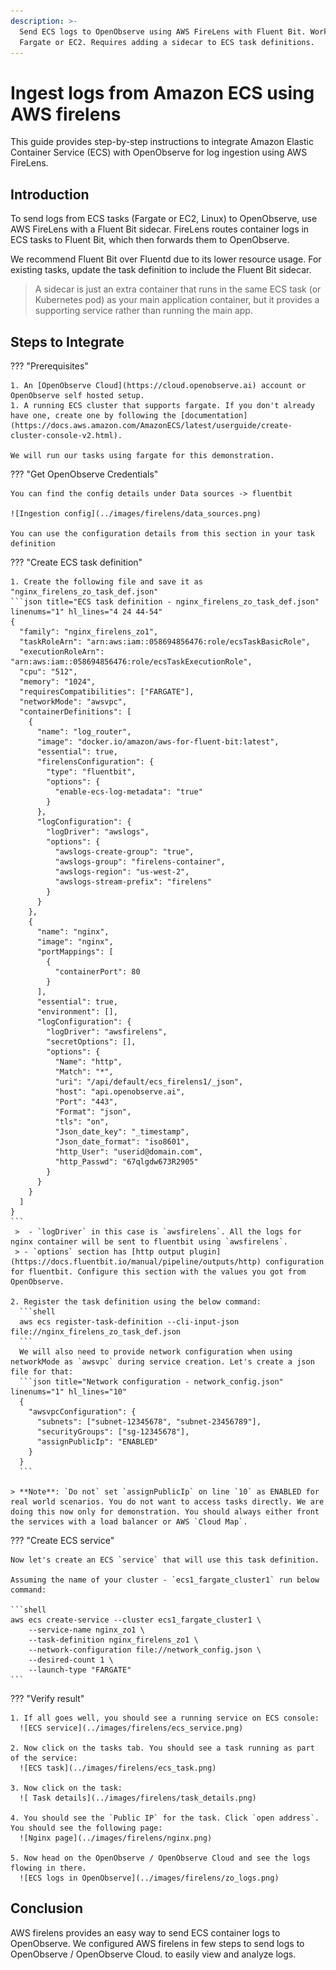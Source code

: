```yaml
---
description: >-
  Send ECS logs to OpenObserve using AWS FireLens with Fluent Bit. Works with
  Fargate or EC2. Requires adding a sidecar to ECS task definitions.
---
```

# Ingest logs from Amazon ECS using AWS firelens

This guide provides step-by-step instructions to integrate Amazon Elastic Container Service (ECS) with OpenObserve for log ingestion using AWS FireLens.

## Introduction

To send logs from ECS tasks (Fargate or EC2, Linux) to OpenObserve, use AWS FireLens with a Fluent Bit sidecar. FireLens routes container logs in ECS tasks to Fluent Bit, which then forwards them to OpenObserve.

We recommend Fluent Bit over Fluentd due to its lower resource usage. For existing tasks, update the task definition to include the Fluent Bit sidecar.

> A sidecar is just an extra container that runs in the same ECS task (or Kubernetes pod) as your main application container, but it provides a supporting service rather than running the main app.


## Steps to Integrate

??? "Prerequisites"

    1. An [OpenObserve Cloud](https://cloud.openobserve.ai) account or OpenObserve self hosted setup.
    1. A running ECS cluster that supports fargate. If you don't already have one, create one by following the [documentation](https://docs.aws.amazon.com/AmazonECS/latest/userguide/create-cluster-console-v2.html).

    We will run our tasks using fargate for this demonstration.

??? "Get OpenObserve Credentials"

    You can find the config details under Data sources -> fluentbit

    ![Ingestion config](../images/firelens/data_sources.png)

    You can use the configuration details from this section in your task definition

??? "Create ECS task definition"

    1. Create the following file and save it as "nginx_firelens_zo_task_def.json"
    ```json title="ECS task definition - nginx_firelens_zo_task_def.json" linenums="1" hl_lines="4 24 44-54"
    {
      "family": "nginx_firelens_zo1",
      "taskRoleArn": "arn:aws:iam::058694856476:role/ecsTaskBasicRole",
      "executionRoleArn": "arn:aws:iam::058694856476:role/ecsTaskExecutionRole",
      "cpu": "512",
      "memory": "1024",
      "requiresCompatibilities": ["FARGATE"],
      "networkMode": "awsvpc",
      "containerDefinitions": [
        {
          "name": "log_router",
          "image": "docker.io/amazon/aws-for-fluent-bit:latest",
          "essential": true,
          "firelensConfiguration": {
            "type": "fluentbit",
            "options": {
              "enable-ecs-log-metadata": "true"
            }
          },
          "logConfiguration": {
            "logDriver": "awslogs",
            "options": {
              "awslogs-create-group": "true",
              "awslogs-group": "firelens-container",
              "awslogs-region": "us-west-2",
              "awslogs-stream-prefix": "firelens"
            }
          }
        },
        {
          "name": "nginx",
          "image": "nginx",
          "portMappings": [
            {
              "containerPort": 80
            }
          ],
          "essential": true,
          "environment": [],
          "logConfiguration": {
            "logDriver": "awsfirelens",
            "secretOptions": [],
            "options": {
              "Name": "http",
              "Match": "*",
              "uri": "/api/default/ecs_firelens1/_json",
              "host": "api.openobserve.ai",
              "Port": "443",
              "Format": "json",
              "tls": "on",
              "Json_date_key": "_timestamp",
              "Json_date_format": "iso8601",
              "http_User": "userid@domain.com",
              "http_Passwd": "67qlgdw673R2905"
            }
          }
        }
      ]
    }
    ```
     >  - `logDriver` in this case is `awsfirelens`. All the logs for nginx container will be sent to fluentbit using `awsfirelens`.
     > - `options` section has [http output plugin](https://docs.fluentbit.io/manual/pipeline/outputs/http) configuration for fluentbit. Configure this section with the values you got from OpenObserve.

    2. Register the task definition using the below command:
      ```shell
      aws ecs register-task-definition --cli-input-json file://nginx_firelens_zo_task_def.json
      ```
      We will also need to provide network configuration when using networkMode as `awsvpc` during service creation. Let's create a json file for that:
      ```json title="Network configuration - network_config.json" linenums="1" hl_lines="10"
      {
        "awsvpcConfiguration": {
          "subnets": ["subnet-12345678", "subnet-23456789"],
          "securityGroups": ["sg-12345678"],
          "assignPublicIp": "ENABLED"
        }
      }
      ```

    > **Note**: `Do not` set `assignPublicIp` on line `10` as ENABLED for real world scenarios. You do not want to access tasks directly. We are doing this now only for demonstration. You should always either front the services with a load balancer or AWS `Cloud Map`.

??? "Create ECS service"

    Now let's create an ECS `service` that will use this task definition.

    Assuming the name of your cluster - `ecs1_fargate_cluster1` run below command:

    ```shell
    aws ecs create-service --cluster ecs1_fargate_cluster1 \
        --service-name nginx_zo1 \
        --task-definition nginx_firelens_zo1 \
        --network-configuration file://network_config.json \
        --desired-count 1 \
        --launch-type "FARGATE"
    ```

??? "Verify result"

    1. If all goes well, you should see a running service on ECS console:
      ![ECS service](../images/firelens/ecs_service.png)

    2. Now click on the tasks tab. You should see a task running as part of the service:
      ![ECS task](../images/firelens/ecs_task.png)

    3. Now click on the task:
      ![ Task details](../images/firelens/task_details.png)

    4. You should see the `Public IP` for the task. Click `open address`. You should see the following page:
      ![Nginx page](../images/firelens/nginx.png)
    
    5. Now head on the OpenObserve / OpenObserve Cloud and see the logs flowing in there.
      ![ECS logs in OpenObserve](../images/firelens/zo_logs.png)

## Conclusion

AWS firelens provides an easy way to send ECS container logs to OpenObserve. We configured AWS firelens in few steps to send logs to OpenObserve / OpenObserve Cloud. to easily view and analyze logs.
